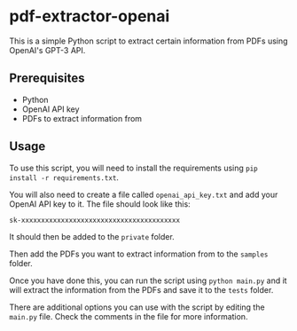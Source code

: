 # pdf-extractor-openai

This is a simple Python script to extract certain information from PDFs using OpenAI's GPT-3 API.

## Prerequisites

- Python
- OpenAI API key
- PDFs to extract information from

## Usage

To use this script, you will need to install the requirements using `pip install -r requirements.txt`.

You will also need to create a file called `openai_api_key.txt` and add your OpenAI API key to it. The file should look like this:

```txt
sk-xxxxxxxxxxxxxxxxxxxxxxxxxxxxxxxxxxxxxxxx
```

It should then be added to the `private` folder.

Then add the PDFs you want to extract information from to the `samples` folder.

Once you have done this, you can run the script using `python main.py` and it will extract the information from the PDFs and save it to the `tests` folder.

There are additional options you can use with the script by editing the `main.py` file. Check the comments in the file for more information.
